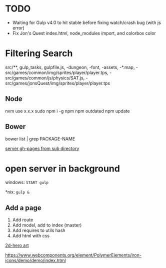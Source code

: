TODO
====
* Waiting for Gulp v4.0 to hit stable before fixing watch/crash bug (with js error)
* Fix Jon's Quest index.html, node_modules import, and colorbox color

Filtering Search
================
src/**, gulp_tasks, gulpfile.js, -dungeon, -font, -assets, -*.map, -src/games/common/img/sprites/player/player.tps, -src/games/common/js/physics/SAT.js, -src/games/jonsQuest/img/sprites/player/player.tps

Node
----
nvm use x.x.x
sudo npm i -g npm
npm outdated
npm update

Bower
-----
bower list | grep PACKAGE-NAME

[server gh-pages from sub directory](https://gist.github.com/cobyism/4730490)

open server in background
=========================
windows:
`START gulp`

*nix:
`gulp &`


Add a page
----------
1. Add route
2. Add model, add to index (master)
3. Add requires to utils hash
4. Add html with css


[2d-hero art](http://opengameart.org/content/2d-hero)

https://www.webcomponents.org/element/PolymerElements/iron-icons/demo/demo/index.html